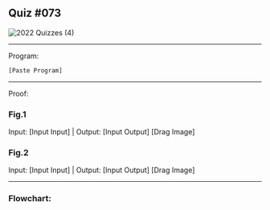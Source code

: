 ## Quiz #073

![2022  Quizzes (4)](https://github.com/OswellSkg/Year-2/assets/112055140/472e502f-3da6-4946-989d-4ad183bcd519)

------------------------------------------------------------------------

Program:
```.py
[Paste Program]
```

------------------------------------------------------------------------

Proof:
### Fig.1
Input: [Input Input] | Output: [Input Output]
[Drag Image]

### Fig.2
Input: [Input Input] | Output: [Input Output]
[Drag Image]

------------------------------------------------------------------------

### Flowchart:
